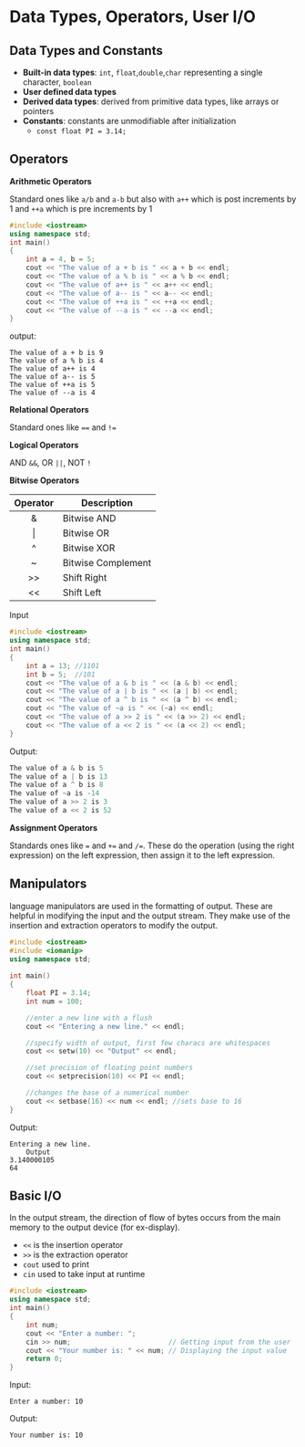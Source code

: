 # Data Types, Operators, User I/O

## Data Types and Constants

- **Built-in data types**: `int`, `float`,`double`,`char` representing a single character, `boolean`
- **User defined data types**
- **Derived data types**: derived from primitive data types, like arrays or pointers
- **Constants**: constants are unmodifiable after initialization
  - `const float PI = 3.14;`

## Operators

**Arithmetic Operators**

Standard ones like `a/b` and `a-b` but also with `a++` which is post increments by 1 and `++a` which is pre increments by 1
```cpp
#include <iostream>
using namespace std;
int main()
{
    int a = 4, b = 5;
    cout << "The value of a + b is " << a + b << endl;
    cout << "The value of a % b is " << a % b << endl;
    cout << "The value of a++ is " << a++ << endl;
    cout << "The value of a-- is " << a-- << endl;
    cout << "The value of ++a is " << ++a << endl;
    cout << "The value of --a is " << --a << endl;
}
```
output:
```
The value of a + b is 9 
The value of a % b is 4 
The value of a++ is 4   
The value of a-- is 5
The value of ++a is 5
The value of --a is 4
```

**Relational Operators**

Standard ones like `==` and `!=`

**Logical Operators**

AND `&&`, OR `||`, NOT `!`

**Bitwise Operators**

| Operator | Description |
|:--------:|-------------|
| &        | Bitwise AND |
| \|       | Bitwise OR  |
| ^        | Bitwise XOR |
| ~        | Bitwise Complement |
| >>       | Shift Right |
| <<       | Shift Left  |

Input
```cpp
#include <iostream>
using namespace std;
int main()
{
    int a = 13; //1101
    int b = 5;  //101
    cout << "The value of a & b is " << (a & b) << endl;
    cout << "The value of a | b is " << (a | b) << endl;
    cout << "The value of a ^ b is " << (a ^ b) << endl;
    cout << "The value of ~a is " << (~a) << endl;
    cout << "The value of a >> 2 is " << (a >> 2) << endl;
    cout << "The value of a << 2 is " << (a << 2) << endl;
}
```
Output:
```cpp
The value of a & b is 5
The value of a | b is 13
The value of a ^ b is 8
The value of ~a is -14
The value of a >> 2 is 3
The value of a << 2 is 52
```

**Assignment Operators**

Standards ones like `=` and `+=` and `/=`. These do the operation (using the right expression) on the left expression, then assign it to the left expression.

## Manipulators

language manipulators are used in the formatting of output. These are helpful in modifying the input and the output stream. They make use of the insertion and extraction operators to modify the output.
```cpp
#include <iostream>
#include <iomanip>
using namespace std;
 
int main()
{
    float PI = 3.14;
    int num = 100;

    //enter a new line with a flush
    cout << "Entering a new line." << endl;

    //specify width of output, first few characs are whitespaces
    cout << setw(10) << "Output" << endl;

    //set precision of floating point numbers
    cout << setprecision(10) << PI << endl;

    //changes the base of a numerical number
    cout << setbase(16) << num << endl; //sets base to 16
}
```
Output:
```
Entering a new line.
    Output
3.140000105
64
```

## Basic I/O

In the output stream, the direction of flow of bytes occurs from the main memory to the output device (for ex-display).
- `<<` is the insertion operator
- `>>` is the extraction operator
- `cout` used to print
- `cin` used to take input at runtime

```cpp
#include <iostream>
using namespace std;
int main()
{
    int num;
    cout << "Enter a number: ";
    cin >> num;                        // Getting input from the user
    cout << "Your number is: " << num; // Displaying the input value
    return 0;
}
```
Input:
```
Enter a number: 10
```
Output:
```
Your number is: 10
```

